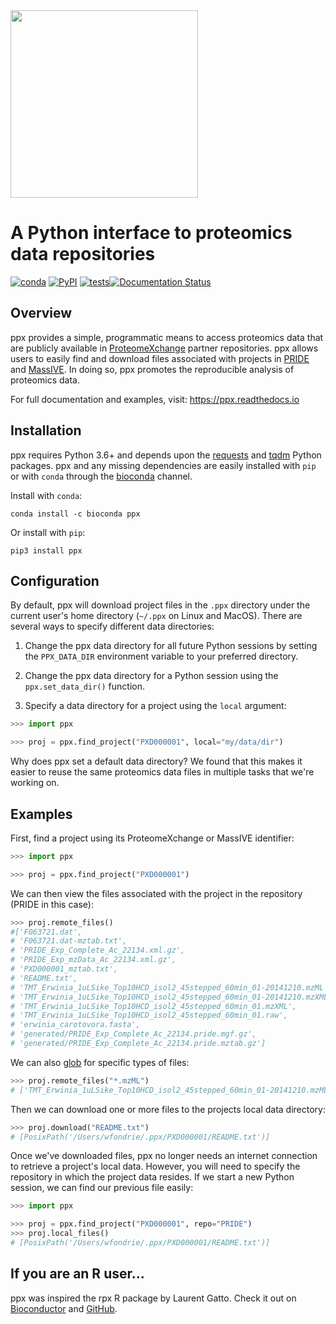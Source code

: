 <img src="static/ppx_light.svg" width=300>

# A Python interface to proteomics data repositories

[![conda](https://img.shields.io/conda/vn/bioconda/ppx?color=green)](http://bioconda.github.io/recipes/ppx/README.html)
[![PyPI](https://img.shields.io/pypi/v/ppx?color=green)](https://pypi.org/project/ppx/)
[![tests](https://github.com/wfondrie/ppx/workflows/tests/badge.svg?branch=master)](https://github.com/wfondrie/ppx/actions?query=workflow%3Atests)[![Documentation Status](https://readthedocs.org/projects/ppx/badge/?version=latest)](https://ppx.readthedocs.io/en/latest/?badge=latest)  

## Overview  
ppx provides a simple, programmatic means to access proteomics data that are
publicly available in [ProteomeXchange](http://www.proteomexchange.org) partner
repositories. ppx allows users to easily find and download files associated
with projects in [PRIDE](https://www.ebi.ac.uk/pride/archive/) and
[MassIVE](https://massive.ucsd.edu/ProteoSAFe/static/massive.jsp). In doing so,
ppx promotes the reproducible analysis of proteomics data.

For full documentation and examples, visit: https://ppx.readthedocs.io

## Installation  
ppx requires Python 3.6+ and depends upon the
[requests](https://docs.python-requests.org/en/master/) and
[tqdm](https://tqdm.github.io/) Python packages. ppx and any missing
dependencies are easily installed with `pip` or with `conda` through the 
[bioconda](https://bioconda.github.io/index.html) channel.

Install with `conda`:

``` shell
conda install -c bioconda ppx
```

Or install with `pip`:

```shell
pip3 install ppx
```

## Configuration

By default, ppx will download project files in the `.ppx` directory under the
current user's home directory (`~/.ppx` on Linux and MacOS). There are several
ways to specify different data directories:

1. Change the ppx data directory for all future Python sessions by setting the 
`PPX_DATA_DIR` environment variable to your preferred directory.

2. Change the ppx data directory for a Python session using the
`ppx.set_data_dir()` function.

3. Specify a data directory for a project using the `local` argument:

``` Python
>>> import ppx

>>> proj = ppx.find_project("PXD000001", local="my/data/dir")
```

Why does ppx set a default data directory? We found that this makes it easier
to reuse the same proteomics data files in multiple tasks that we're working
on.


## Examples
First, find a project using its ProteomeXchange or MassIVE identifier:

``` Python
>>> import ppx

>>> proj = ppx.find_project("PXD000001")
```

We can then view the files associated with the project in the repository
(PRIDE in this case):

``` Python
>>> proj.remote_files()
#['F063721.dat',
# 'F063721.dat-mztab.txt',
# 'PRIDE_Exp_Complete_Ac_22134.xml.gz',
# 'PRIDE_Exp_mzData_Ac_22134.xml.gz',
# 'PXD000001_mztab.txt',
# 'README.txt',
# 'TMT_Erwinia_1uLSike_Top10HCD_isol2_45stepped_60min_01-20141210.mzML',
# 'TMT_Erwinia_1uLSike_Top10HCD_isol2_45stepped_60min_01-20141210.mzXML',
# 'TMT_Erwinia_1uLSike_Top10HCD_isol2_45stepped_60min_01.mzXML',
# 'TMT_Erwinia_1uLSike_Top10HCD_isol2_45stepped_60min_01.raw',
# 'erwinia_carotovora.fasta',
# 'generated/PRIDE_Exp_Complete_Ac_22134.pride.mgf.gz',
# 'generated/PRIDE_Exp_Complete_Ac_22134.pride.mztab.gz']
```

We can also [glob](https://en.wikipedia.org/wiki/Glob_(programming)) for
specific types of files:

``` Python
>>> proj.remote_files("*.mzML")
# ['TMT_Erwinia_1uLSike_Top10HCD_isol2_45stepped_60min_01-20141210.mzML']
```

Then we can download one or more files to the projects local data directory:

``` Python
>>> proj.download("README.txt")
# [PosixPath('/Users/wfondrie/.ppx/PXD000001/README.txt')]
```

Once we've downloaded files, ppx no longer needs an internet connection to
retrieve a project's local data. However, you will need to specify the 
repository in which the project data resides. If we start a new Python
session, we can find our previous file easily:

``` Python
>>> import ppx

>>> proj = ppx.find_project("PXD000001", repo="PRIDE")
>>> proj.local_files()
# [PosixPath('/Users/wfondrie/.ppx/PXD000001/README.txt')]
```

## If you are an R user...

ppx was inspired the rpx R package by Laurent Gatto. Check it out on
[Bioconductor](http://bioconductor.org/packages/release/bioc/html/rpx.html) and
[GitHub](https://github.com/lgatto/rpx).

